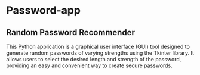 # Password-app
## Random Password Recommender
This Python application is a graphical user interface (GUI) tool designed to generate random passwords of varying strengths using the Tkinter library. It allows users to select the desired length and strength of the password, providing an easy and convenient way to create secure passwords.
